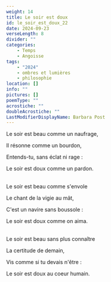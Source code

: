 ```yaml
---
weight: 14
title: Le soir est doux
id: le_soir_est_doux_22
date: 2024-09-23
verseLength: 8
divider: ""
categories:
    - Temps
    - Angoisse
tags:
    - "2024"
    - ombres et lumières
    - philosophie
location: []
info: ""
pictures: []
poemType: ""
acrostiche: ""
doubleAcrostiche: ""
LastModifierDisplayName: Barbara Post
---
```

Le soir est beau comme un naufrage,

Il résonne comme un bourdon,

Entends-tu, sans éclat ni rage :

Le soir est doux comme un pardon.

 \
Le soir est beau comme s'envole

Le chant de la vigie au mât,

C'est un navire sans boussole :

Le soir est doux comme on aima.

 \
Le soir est beau sans plus connaître

La certitude de demain,

Vis comme si tu devais n'être :

Le soir est doux au coeur humain.
